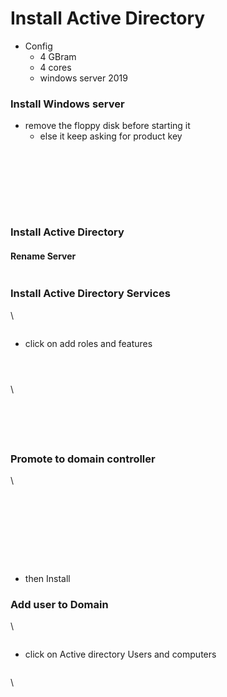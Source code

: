 # Install Active Directory

* Config
  * 4 GBram
  * 4 cores
  * windows server 2019





### Install Windows server

* remove the floppy disk before starting it
  * else it keep asking for product key



<figure><img src="../.gitbook/assets/image (31).png" alt=""><figcaption></figcaption></figure>

<figure><img src="../.gitbook/assets/image (30).png" alt=""><figcaption></figcaption></figure>

<figure><img src="../.gitbook/assets/image (32).png" alt=""><figcaption></figcaption></figure>



<figure><img src="../.gitbook/assets/image (33).png" alt=""><figcaption></figcaption></figure>



<figure><img src="../.gitbook/assets/image (34).png" alt=""><figcaption></figcaption></figure>

<figure><img src="../.gitbook/assets/image (35).png" alt=""><figcaption></figcaption></figure>

<figure><img src="../.gitbook/assets/image (36).png" alt=""><figcaption></figcaption></figure>

<figure><img src="../.gitbook/assets/image (37).png" alt=""><figcaption></figcaption></figure>

### Install Active Directory

#### Rename Server

<figure><img src="../.gitbook/assets/image (38).png" alt=""><figcaption></figcaption></figure>

### Install Active Directory Services

\


<figure><img src="../.gitbook/assets/image (39).png" alt=""><figcaption></figcaption></figure>

* click on add roles and features



<figure><img src="../.gitbook/assets/image (40).png" alt=""><figcaption></figcaption></figure>

<figure><img src="../.gitbook/assets/image (41).png" alt=""><figcaption></figcaption></figure>

<figure><img src="../.gitbook/assets/image (43).png" alt=""><figcaption></figcaption></figure>

\


<figure><img src="../.gitbook/assets/image (44).png" alt=""><figcaption></figcaption></figure>



<figure><img src="../.gitbook/assets/image (45).png" alt=""><figcaption></figcaption></figure>

<figure><img src="../.gitbook/assets/image (46).png" alt=""><figcaption></figcaption></figure>





<figure><img src="../.gitbook/assets/image (47).png" alt=""><figcaption></figcaption></figure>

<figure><img src="../.gitbook/assets/image (48).png" alt=""><figcaption></figcaption></figure>



### Promote to domain controller

\


<figure><img src="../.gitbook/assets/image (50).png" alt=""><figcaption></figcaption></figure>

<figure><img src="../.gitbook/assets/image (51).png" alt=""><figcaption></figcaption></figure>

<figure><img src="../.gitbook/assets/image (52).png" alt=""><figcaption></figcaption></figure>



<figure><img src="../.gitbook/assets/image (53).png" alt=""><figcaption></figcaption></figure>



<figure><img src="../.gitbook/assets/image (54).png" alt=""><figcaption></figcaption></figure>

<figure><img src="../.gitbook/assets/image (55).png" alt=""><figcaption></figcaption></figure>

<figure><img src="../.gitbook/assets/image (56).png" alt=""><figcaption></figcaption></figure>





<figure><img src="../.gitbook/assets/image (57).png" alt=""><figcaption></figcaption></figure>

<figure><img src="../.gitbook/assets/image (58).png" alt=""><figcaption></figcaption></figure>



* then Install

### Add user to Domain

\


<figure><img src="../.gitbook/assets/image (59).png" alt=""><figcaption></figcaption></figure>

* click on Active directory Users and computers

<figure><img src="../.gitbook/assets/image (60).png" alt=""><figcaption></figcaption></figure>

\


